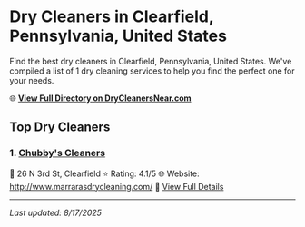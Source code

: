 # Dry Cleaners in Clearfield, Pennsylvania, United States

Find the best dry cleaners in Clearfield, Pennsylvania, United States. We've compiled a list of 1 dry cleaning services to help you find the perfect one for your needs.

🌐 **[View Full Directory on DryCleanersNear.com](https://drycleanersnear.com/city/US/Pennsylvania/Clearfield)**

## Top Dry Cleaners

### 1. [Chubby's Cleaners](https://drycleanersnear.com/dryCleaner/6886d9a9c1603fb16966f92f/chubby-s-cleaners)
📍 26 N 3rd St, Clearfield
⭐ Rating: 4.1/5
🌐 Website: http://www.marrarasdrycleaning.com/
🔗 [View Full Details](https://drycleanersnear.com/dryCleaner/6886d9a9c1603fb16966f92f/chubby-s-cleaners)


---

*Last updated: 8/17/2025*
